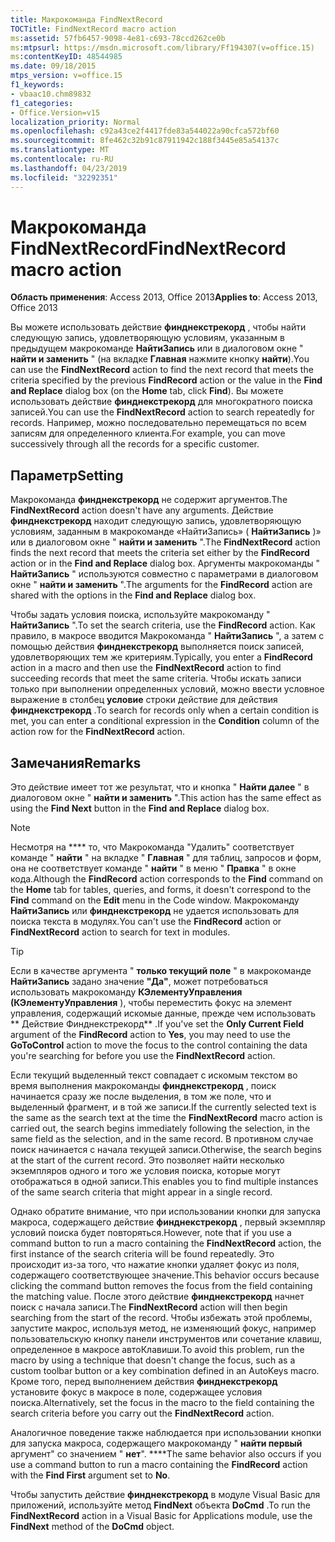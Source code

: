 ```yaml
---
title: Макрокоманда FindNextRecord
TOCTitle: FindNextRecord macro action
ms:assetid: 57fb6457-9098-4e81-c693-78ccd262ce0b
ms:mtpsurl: https://msdn.microsoft.com/library/Ff194307(v=office.15)
ms:contentKeyID: 48544985
ms.date: 09/18/2015
mtps_version: v=office.15
f1_keywords:
- vbaac10.chm89832
f1_categories:
- Office.Version=v15
localization_priority: Normal
ms.openlocfilehash: c92a43ce2f4417fde83a544022a90cfca572bf60
ms.sourcegitcommit: 8fe462c32b91c87911942c188f3445e85a54137c
ms.translationtype: MT
ms.contentlocale: ru-RU
ms.lasthandoff: 04/23/2019
ms.locfileid: "32292351"
---
```

# <a name="findnextrecord-macro-action"></a><span data-ttu-id="3ff2f-102">Макрокоманда FindNextRecord</span><span class="sxs-lookup"><span data-stu-id="3ff2f-102">FindNextRecord macro action</span></span>


<span data-ttu-id="3ff2f-103">**Область применения**: Access 2013, Office 2013</span><span class="sxs-lookup"><span data-stu-id="3ff2f-103">**Applies to**: Access 2013, Office 2013</span></span>

<span data-ttu-id="3ff2f-104">Вы можете использовать действие **финднекстрекорд** , чтобы найти следующую запись, удовлетворяющую условиям, указанным в предыдущем макрокоманде **НайтиЗапись** или в диалоговом окне " **найти и заменить** " (на вкладке **Главная** нажмите кнопку **найти**).</span><span class="sxs-lookup"><span data-stu-id="3ff2f-104">You can use the **FindNextRecord** action to find the next record that meets the criteria specified by the previous **FindRecord** action or the value in the **Find and Replace** dialog box (on the **Home** tab, click **Find**).</span></span> <span data-ttu-id="3ff2f-105">Вы можете использовать действие **финднекстрекорд** для многократного поиска записей.</span><span class="sxs-lookup"><span data-stu-id="3ff2f-105">You can use the **FindNextRecord** action to search repeatedly for records.</span></span> <span data-ttu-id="3ff2f-106">Например, можно последовательно перемещаться по всем записям для определенного клиента.</span><span class="sxs-lookup"><span data-stu-id="3ff2f-106">For example, you can move successively through all the records for a specific customer.</span></span>

## <a name="setting"></a><span data-ttu-id="3ff2f-107">Параметр</span><span class="sxs-lookup"><span data-stu-id="3ff2f-107">Setting</span></span>

<span data-ttu-id="3ff2f-108">Макрокоманда **финднекстрекорд** не содержит аргументов.</span><span class="sxs-lookup"><span data-stu-id="3ff2f-108">The **FindNextRecord** action doesn't have any arguments.</span></span> <span data-ttu-id="3ff2f-109">Действие **финднекстрекорд** находит следующую запись, удовлетворяющую условиям, заданным в макрокоманде «НайтиЗапись» ( **НайтиЗапись** )» или в диалоговом окне " **найти и заменить** ".</span><span class="sxs-lookup"><span data-stu-id="3ff2f-109">The **FindNextRecord** action finds the next record that meets the criteria set either by the **FindRecord** action or in the **Find and Replace** dialog box.</span></span> <span data-ttu-id="3ff2f-110">Аргументы макрокоманды " **НайтиЗапись** " используются совместно с параметрами в диалоговом окне " **найти и заменить** ".</span><span class="sxs-lookup"><span data-stu-id="3ff2f-110">The arguments for the **FindRecord** action are shared with the options in the **Find and Replace** dialog box.</span></span>

<span data-ttu-id="3ff2f-111">Чтобы задать условия поиска, используйте макрокоманду " **НайтиЗапись** ".</span><span class="sxs-lookup"><span data-stu-id="3ff2f-111">To set the search criteria, use the **FindRecord** action.</span></span> <span data-ttu-id="3ff2f-112">Как правило, в макросе вводится Макрокоманда " **НайтиЗапись** ", а затем с помощью действия **финднекстрекорд** выполняется поиск записей, удовлетворяющих тем же критериям.</span><span class="sxs-lookup"><span data-stu-id="3ff2f-112">Typically, you enter a **FindRecord** action in a macro and then use the **FindNextRecord** action to find succeeding records that meet the same criteria.</span></span> <span data-ttu-id="3ff2f-113">Чтобы искать записи только при выполнении определенных условий, можно ввести условное выражение в столбец **условие** строки действие для действия **финднекстрекорд** .</span><span class="sxs-lookup"><span data-stu-id="3ff2f-113">To search for records only when a certain condition is met, you can enter a conditional expression in the **Condition** column of the action row for the **FindNextRecord** action.</span></span>

## <a name="remarks"></a><span data-ttu-id="3ff2f-114">Замечания</span><span class="sxs-lookup"><span data-stu-id="3ff2f-114">Remarks</span></span>

<span data-ttu-id="3ff2f-115">Это действие имеет тот же результат, что и кнопка " **Найти далее** " в диалоговом окне " **найти и заменить** ".</span><span class="sxs-lookup"><span data-stu-id="3ff2f-115">This action has the same effect as using the **Find Next** button in the **Find and Replace** dialog box.</span></span>

> [!NOTE]
> <span data-ttu-id="3ff2f-116">Несмотря на \*\*\*\* то, что Макрокоманда "Удалить" соответствует команде " **найти** " на вкладке " **Главная** " для таблиц, запросов и форм, она не соответствует команде " **найти** " в меню " **Правка** " в окне кода.</span><span class="sxs-lookup"><span data-stu-id="3ff2f-116">Although the **FindRecord** action corresponds to the **Find** command on the **Home** tab for tables, queries, and forms, it doesn't correspond to the **Find** command on the **Edit** menu in the Code window.</span></span> <span data-ttu-id="3ff2f-117">Макрокоманду **НайтиЗапись** или **финднекстрекорд** не удается использовать для поиска текста в модулях.</span><span class="sxs-lookup"><span data-stu-id="3ff2f-117">You can't use the **FindRecord** action or **FindNextRecord** action to search for text in modules.</span></span>

> [!TIP]
> <span data-ttu-id="3ff2f-118">Если в качестве аргумента " **только текущий поле** " в макрокоманде **НайтиЗапись** задано значение **"Да"**, может потребоваться использовать макрокоманду **КЭлементуУправления (КЭлементуУправления** ), чтобы переместить фокус на элемент управления, содержащий искомые данные, прежде чем использовать \*\* Действие Финднекстрекорд\*\* .</span><span class="sxs-lookup"><span data-stu-id="3ff2f-118">If you've set the **Only Current Field** argument of the **FindRecord** action to **Yes**, you may need to use the **GoToControl** action to move the focus to the control containing the data you're searching for before you use the **FindNextRecord** action.</span></span>

<span data-ttu-id="3ff2f-119">Если текущий выделенный текст совпадает с искомым текстом во время выполнения макрокоманды **финднекстрекорд** , поиск начинается сразу же после выделения, в том же поле, что и выделенный фрагмент, и в той же записи.</span><span class="sxs-lookup"><span data-stu-id="3ff2f-119">If the currently selected text is the same as the search text at the time the **FindNextRecord** macro action is carried out, the search begins immediately following the selection, in the same field as the selection, and in the same record.</span></span> <span data-ttu-id="3ff2f-120">В противном случае поиск начинается с начала текущей записи.</span><span class="sxs-lookup"><span data-stu-id="3ff2f-120">Otherwise, the search begins at the start of the current record.</span></span> <span data-ttu-id="3ff2f-121">Это позволяет найти несколько экземпляров одного и того же условия поиска, которые могут отображаться в одной записи.</span><span class="sxs-lookup"><span data-stu-id="3ff2f-121">This enables you to find multiple instances of the same search criteria that might appear in a single record.</span></span>

<span data-ttu-id="3ff2f-122">Однако обратите внимание, что при использовании кнопки для запуска макроса, содержащего действие **финднекстрекорд** , первый экземпляр условий поиска будет повторяться.</span><span class="sxs-lookup"><span data-stu-id="3ff2f-122">However, note that if you use a command button to run a macro containing the **FindNextRecord** action, the first instance of the search criteria will be found repeatedly.</span></span> <span data-ttu-id="3ff2f-123">Это происходит из-за того, что нажатие кнопки удаляет фокус из поля, содержащего соответствующее значение.</span><span class="sxs-lookup"><span data-stu-id="3ff2f-123">This behavior occurs because clicking the command button removes the focus from the field containing the matching value.</span></span> <span data-ttu-id="3ff2f-124">После этого действие **финднекстрекорд** начнет поиск с начала записи.</span><span class="sxs-lookup"><span data-stu-id="3ff2f-124">The **FindNextRecord** action will then begin searching from the start of the record.</span></span> <span data-ttu-id="3ff2f-125">Чтобы избежать этой проблемы, запустите макрос, используя метод, не изменяющий фокус, например пользовательскую кнопку панели инструментов или сочетание клавиш, определенное в макросе автоКлавиши.</span><span class="sxs-lookup"><span data-stu-id="3ff2f-125">To avoid this problem, run the macro by using a technique that doesn't change the focus, such as a custom toolbar button or a key combination defined in an AutoKeys macro.</span></span> <span data-ttu-id="3ff2f-126">Кроме того, перед выполнением действия **финднекстрекорд** установите фокус в макросе в поле, содержащее условия поиска.</span><span class="sxs-lookup"><span data-stu-id="3ff2f-126">Alternatively, set the focus in the macro to the field containing the search criteria before you carry out the **FindNextRecord** action.</span></span>

<span data-ttu-id="3ff2f-127">Аналогичное поведение также наблюдается при использовании кнопки для запуска макроса, содержащего макрокоманду " **найти первый** аргумент" со значением " **нет**". \*\*\*\*</span><span class="sxs-lookup"><span data-stu-id="3ff2f-127">The same behavior also occurs if you use a command button to run a macro containing the **FindRecord** action with the **Find First** argument set to **No**.</span></span>

<span data-ttu-id="3ff2f-128">Чтобы запустить действие **финднекстрекорд** в модуле Visual Basic для приложений, используйте метод **FindNext** объекта **DoCmd** .</span><span class="sxs-lookup"><span data-stu-id="3ff2f-128">To run the **FindNextRecord** action in a Visual Basic for Applications module, use the **FindNext** method of the **DoCmd** object.</span></span>

